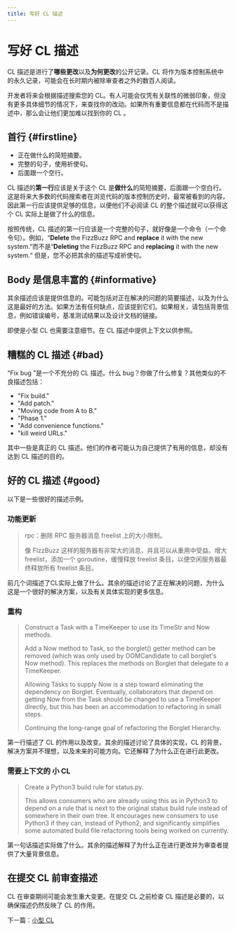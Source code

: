 ```yaml
---
title: 写好 CL 描述
---
```


# 写好 CL 描述

CL 描述是进行了**哪些更改**以及**为何更改**的公开记录。CL 将作为版本控制系统中的永久记录，可能会在长时期内被除审查者之外的数百人阅读。

开发者将来会根据描述搜索您的 CL。有人可能会仅凭有关联性的微弱印象，但没有更多具体细节的情况下，来查找你的改动。如果所有重要信息都在代码而不是描述中，那么会让他们更加难以找到你的 CL 。

## 首行 {#firstline}

- 正在做什么的简短摘要。
- 完整的句子，使用祈使句。
- 后面跟一个空行。

CL 描述的**第一行**应该是关于这个 CL 是**做什么**的简短摘要，后面跟一个空白行。这是将来大多数的代码搜索者在浏览代码的版本控制历史时，最常被看到的内容，因此第一行应该提供足够的信息，以便他们不必阅读 CL 的整个描述就可以获得这个 CL 实际上是做了什么的信息。

按照传统，CL 描述的第一行应该是一个完整的句子，就好像是一个命令（一个命令句）。例如，“**Delete** the FizzBuzz RPC and **replace** it with the new system.”而不是“**Deleting** the FizzBuzz RPC and **replacing** it with the new system.“ 但是，您不必把其余的描述写成祈使句。

## Body 是信息丰富的 {#informative}

其余描述应该是提供信息的。可能包括对正在解决的问题的简要描述，以及为什么这是最好的方法。如果方法有任何缺点，应该提到它们。如果相关，请包括背景信息，例如错误编号，基准测试结果以及设计文档的链接。

即使是小型 CL 也需要注意细节。在 CL 描述中提供上下文以供参照。

## 糟糕的 CL 描述 {#bad}

“Fix bug ”是一个不充分的 CL 描述。什么 bug？你做了什么修复？其他类似的不良描述包括：

- "Fix build."
- "Add patch."
- "Moving code from A to B."
- "Phase 1."
- "Add convenience functions."
- "kill weird URLs."

其中一些是真正的 CL 描述。他们的作者可能认为自己提供了有用的信息，却没有达到 CL 描述的目的。

## 好的 CL 描述 {#good}

以下是一些很好的描述示例。

### 功能更新

> rpc：删除 RPC 服务器消息 freelist 上的大小限制。
>
> 像 FIzzBuzz 这样的服务器有非常大的消息，并且可以从重用中受益。增大 freelist，添加一个 goroutine，缓慢释放 freelist 条目，以便空闲服务器最终释放所有 freelist 条目。

前几个词描述了CL实际上做了什么。其余的描述讨论了正在解决的问题，为什么这是一个很好的解决方案，以及有关具体实现的更多信息。

### 重构

> Construct a Task with a TimeKeeper to use its TimeStr and Now methods.
>
> Add a Now method to Task, so the borglet() getter method can be removed (which was only used by OOMCandidate to call borglet's Now method). This replaces the methods on Borglet that delegate to a TimeKeeper.
>
> Allowing Tasks to supply Now is a step toward eliminating the dependency on Borglet. Eventually, collaborators that depend on getting Now from the Task should be changed to use a TimeKeeper directly, but this has been an accommodation to refactoring in small steps.
>
> Continuing the long-range goal of refactoring the Borglet Hierarchy.

第一行描述了 CL 的作用以及改变。其余的描述讨论了具体的实现，CL 的背景，解决方案并不理想，以及未来的可能方向。它还解释了为什么正在进行此更改。

### 需要上下文的 小 CL

> Create a Python3 build rule for status.py.
>
> This allows consumers who are already using this as in Python3 to depend on a rule that is next to the original status build rule instead of somewhere in their own tree. It encourages new consumers to use Python3 if they can, instead of Python2, and significantly simplifies some automated build file refactoring tools being worked on currently.

第一句话描述实际做了什么。其余的描述解释了为什么正在进行更改并为审查者提供了大量背景信息。

## 在提交 CL 前审查描述

CL 在审查期间可能会发生重大变更。在提交 CL 之前检查 CL 描述是必要的，以确保描述仍然反映了 CL 的作用。

下一篇：[小型 CL](../small-cls)